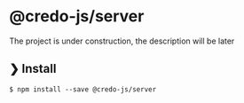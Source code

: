 # @credo-js/server

The project is under construction, the description will be later

## ❯ Install

```
$ npm install --save @credo-js/server
```
